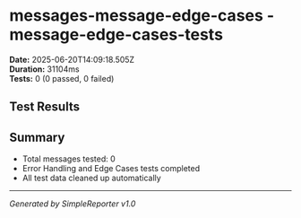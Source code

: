 # messages-message-edge-cases - message-edge-cases-tests

**Date:** 2025-06-20T14:09:18.505Z  
**Duration:** 31104ms  
**Tests:** 0 (0 passed, 0 failed)

## Test Results



## Summary

- Total messages tested: 0
- Error Handling and Edge Cases tests completed
- All test data cleaned up automatically

---
*Generated by SimpleReporter v1.0*
